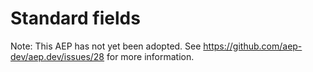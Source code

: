 # Standard fields

Note: This AEP has not yet been adopted.  See https://github.com/aep-dev/aep.dev/issues/28 for more information.
